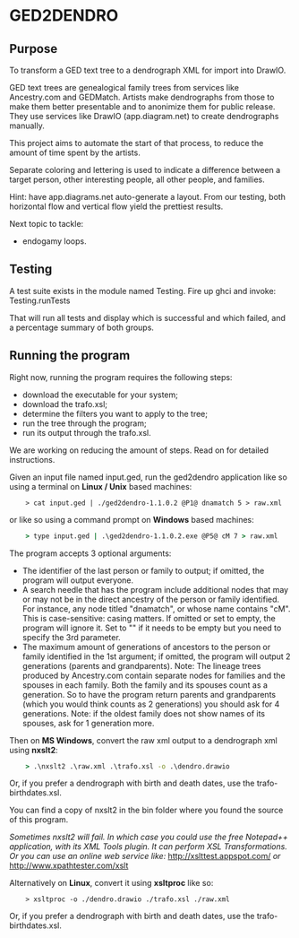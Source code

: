 # GED2DENDRO

## Purpose

To transform a GED text tree to a dendrograph XML for import into DrawIO.

GED text trees are genealogical family trees from services like Ancestry.com and GEDMatch. Artists make dendrographs from those to make them better presentable and to anonimize them for public release. They use services like DrawIO (app.diagram.net) to create dendrographs manually.

This project aims to automate the start of that process, to reduce the amount of time spent by the artists.

Separate coloring and lettering is used to indicate a difference between a target person, other interesting people, all other people, and families. 

Hint: have app.diagrams.net auto-generate a layout. From our testing, both horizontal flow and vertical flow yield the prettiest results.
  
Next topic to tackle:
- endogamy loops.


## Testing

A test suite exists in the module named Testing. Fire up ghci and invoke:
Testing.runTests

That will run all tests and display which is successful and which failed, and a percentage summary of both groups.


## Running the program

Right now, running the program requires the following steps:
- download the executable for your system;
- download the trafo.xsl;
- determine the filters you want to apply to the tree;
- run the tree through the program;
- run its output through the trafo.xsl.

We are working on reducing the amount of steps. Read on for detailed instructions.

Given an input file named input.ged, run the ged2dendro application like so using a terminal on **Linux / Unix** based machines:
```shell
    > cat input.ged | ./ged2dendro-1.1.0.2 @P1@ dnamatch 5 > raw.xml
```

or like so using a command prompt on **Windows** based machines:
```cmd
    > type input.ged | .\ged2dendro-1.1.0.2.exe @P5@ cM 7 > raw.xml
```

The program accepts 3 optional arguments:
- The identifier of the last person or family to output; 
  if omitted, the program will output everyone.
- A search needle that has the program include additional 
  nodes that may or may not be in the direct ancestry of
  the person or family identified. For instance, any node 
  titled "dnamatch", or whose name contains "cM". This is 
  case-sensitive: casing matters. If omitted or set to empty, 
  the program will ignore it. Set to "" if it needs to be 
  empty but you need to specify the 3rd parameter.
- The maximum amount of generations of ancestors to the person or 
  family identified in the 1st argument;
  if omitted, the program will output 2 generations (parents and grandparents).
  Note: The lineage trees produced by Ancestry.com contain separate
  nodes for families and the spouses in each family. Both the 
  family and its spouses count as a generation. So to have the 
  program return parents and grandparents (which you would think
  counts as 2 generations) you should ask for 4 generations.
  Note: if the oldest family does not show names of its spouses,
  ask for 1 generation more.
  

Then on **MS Windows**, convert the raw xml output to a dendrograph xml using **nxslt2**:
```cmd
    > .\nxslt2 .\raw.xml .\trafo.xsl -o .\dendro.drawio
```

Or, if you prefer a dendrograph with birth and death dates, use the trafo-birthdates.xsl.

You can find a copy of nxslt2 in the bin folder where you found the source of this program.

*Sometimes nxslt2 will fail. In which case you could use the free Notepad++ application, with its XML Tools plugin. It can perform XSL Transformations. Or you can use an online web service like:*
http://xslttest.appspot.com/
*or*
http://www.xpathtester.com/xslt

Alternatively on **Linux**, convert it using **xsltproc** like so:
```shell
    > xsltproc -o ./dendro.drawio ./trafo.xsl ./raw.xml
```

Or, if you prefer a dendrograph with birth and death dates, use the trafo-birthdates.xsl.

